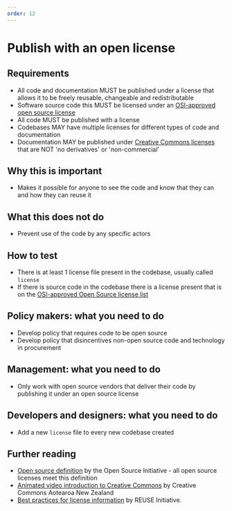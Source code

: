 ```yaml
---
order: 12
---
```


# Publish with an open license

## Requirements

* All code and documentation MUST be published under a license that allows it to be freely reusable, changeable and redistributable
* Software source code this MUST be licensed under an [OSI-approved open source license](https://opensource.org/licenses/category)
* All code MUST be published with a license
* Codebases MAY have multiple licenses for different types of code and documentation
* Documentation MAY be published under [Creative Commons licenses
](https://creativecommons.org/licenses/) that are NOT 'no derivatives' or 'non-commercial'

## Why this is important

* Makes it possible for anyone to see the code and know that they can and how they can reuse it

## What this does not do

* Prevent use of the code by any specific actors

## How to test

* There is at least 1 license file present in the codebase, usually called `license`
* If there is source code in the codebase there is a license present that is on the [OSI-approved Open Source license list](https://opensource.org/licenses/category)

## Policy makers: what you need to do

* Develop policy that requires code to be open source
* Develop policy that disincentives non-open source code and technology in procurement

## Management: what you need to do

* Only work with open source vendors that deliver their code by publishing it under an open source license

## Developers and designers: what you need to do

* Add a new `license` file to every new codebase created

## Further reading

* [Open source definition](https://opensource.org/osd) by the Open Source Initiative - all open source licenses meet this definition
* [Animated video introduction to Creative Commons](https://creativecommons.org/about/videos/creative-commons-kiwi) by Creative Commons Aotearoa New Zealand
* [Best practices for license information](https://reuse.software/spec/) by REUSE Initiative.
